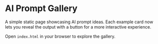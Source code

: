 # AI Prompt Gallery

A simple static page showcasing AI prompt ideas. Each example card now lets you reveal the output with a button for a more interactive experience.

Open `index.html` in your browser to explore the gallery.
